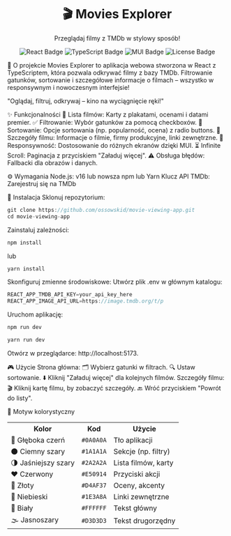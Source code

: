 <div align="center"> <h1>🎬 Movies Explorer</h1> <p>Przeglądaj filmy z TMDb w stylowy sposób!</p> <img src="https://img.shields.io/badge/React-18.2-blue?logo=react" alt="React Badge" /> <img src="https://img.shields.io/badge/TypeScript-5.0-blue?logo=typescript" alt="TypeScript Badge" /> <img src="https://img.shields.io/badge/MUI-5.15-blue?logo=mui" alt="MUI Badge" /> <img src="https://img.shields.io/badge/License-MIT-green" alt="License Badge" /> </div>

📖 O projekcie
Movies Explorer to aplikacja webowa stworzona w React z TypeScriptem, która pozwala odkrywać filmy z bazy TMDb. Filtrowanie gatunków, sortowanie i szczegółowe informacje o filmach – wszystko w responsywnym i nowoczesnym interfejsie!

"Oglądaj, filtruj, odkrywaj – kino na wyciągnięcie ręki!"

✨ Funkcjonalności
🎥 Lista filmów: Karty z plakatami, ocenami i datami premier.
✅ Filtrowanie: Wybór gatunków za pomocą checkboxów.
🔄 Sortowanie: Opcje sortowania (np. popularność, ocena) z radio buttons.
📜 Szczegóły filmu: Informacje o filmie, firmy produkcyjne, linki zewnętrzne.
📱 Responsywność: Dostosowanie do różnych ekranów dzięki MUI.
⏳ Infinite Scroll: Paginacja z przyciskiem "Załaduj więcej".
⚠️ Obsługa błędów: Fallbacki dla obrazów i danych.

⚙️ Wymagania
Node.js: v16 lub nowsza
npm lub Yarn
Klucz API TMDb: Zarejestruj się na TMDb

🚀 Instalacja
Sklonuj repozytorium:

```js
git clone https://github.com/ossowskid/movie-viewing-app.git
cd movie-viewing-app
```

Zainstaluj zależności:
```js
npm install
```
lub
```js
yarn install
```
Skonfiguruj zmienne środowiskowe:
Utwórz plik .env w głównym katalogu:
```js
REACT_APP_TMDB_API_KEY=your_api_key_here
REACT_APP_IMAGE_API_URL=https://image.tmdb.org/t/p
```
Uruchom aplikację:
```js
npm run dev
```
```js
yarn run dev
```
Otwórz w przeglądarce: http://localhost:5173.

🎮 Użycie
Strona główna:
🗂️ Wybierz gatunki w filtrach.
🔍 Ustaw sortowanie.
⬇️ Kliknij "Załaduj więcej" dla kolejnych filmów.
Szczegóły filmu:
🎬 Kliknij kartę filmu, by zobaczyć szczegóły.
🔙 Wróć przyciskiem "Powrót do listy".

🎨 Motyw kolorystyczny
<div align="center"> <table> <tr> <th>Kolor</th> <th>Kod</th> <th>Użycie</th> </tr> <tr> <td>🖤 Głęboka czerń</td> <td><code>#0A0A0A</code></td> <td>Tło aplikacji</td> </tr> <tr> <td>🌑 Ciemny szary</td> <td><code>#1A1A1A</code></td> <td>Sekcje (np. filtry)</td> </tr> <tr> <td>🌗 Jaśniejszy szary</td> <td><code>#2A2A2A</code></td> <td>Lista filmów, karty</td> </tr> <tr> <td>❤️ Czerwony</td> <td><code>#E50914</code></td> <td>Przyciski akcji</td> </tr> <tr> <td>💛 Złoty</td> <td><code>#D4AF37</code></td> <td>Oceny, akcenty</td> </tr> <tr> <td>💙 Niebieski</td> <td><code>#1E3A8A</code></td> <td>Linki zewnętrzne</td> </tr> <tr> <td>🤍 Biały</td> <td><code>#FFFFFF</code></td> <td>Tekst główny</td> </tr> <tr> <td>🌫️ Jasnoszary</td> <td><code>#D3D3D3</code></td> <td>Tekst drugorzędny</td> </tr> </table> </div>
